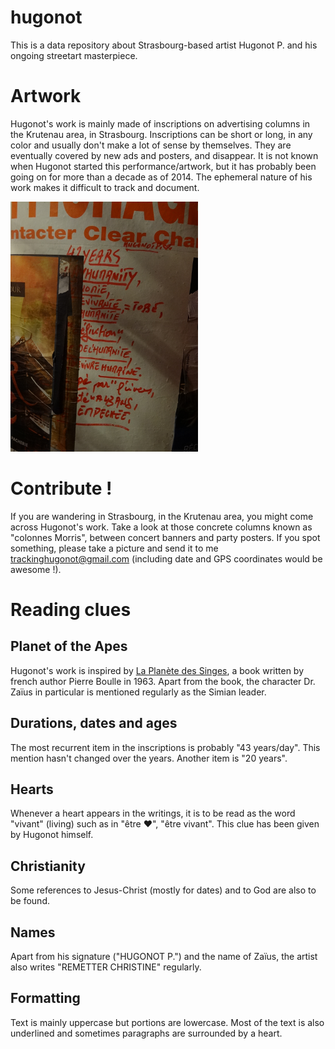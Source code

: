 hugonot
=======

This is a data repository about Strasbourg-based artist Hugonot P. and his ongoing streetart masterpiece.

# Artwork
Hugonot's work is mainly made of inscriptions on advertising columns in the Krutenau area, in Strasbourg. Inscriptions can be short or long, in any color and usually don't make a lot of sense by themselves. They are eventually covered by new ads and posters, and disappear.
It is not known when Hugonot started this performance/artwork, but it has probably been going on for more than a decade as of 2014. The ephemeral nature of his work makes it difficult to track and document.

![A text by Hugonot](DSC07458mini.png "Hugonot on a 'colonne Morris'")

# Contribute !
If you are wandering in Strasbourg, in the Krutenau area, you might come across Hugonot's work. Take a look at those concrete columns known as "colonnes Morris", between concert banners and party posters.
If you spot something, please take a picture and send it to me trackinghugonot@gmail.com (including date and GPS coordinates would be awesome !).

# Reading clues
## Planet of the Apes
Hugonot's work is inspired by [La Planète des Singes](http://en.wikipedia.org/wiki/Planet_of_the_Apes_(novel)), a book written by french author Pierre Boulle in 1963. Apart from the book, the character Dr. Zaïus in particular is mentioned regularly as the Simian leader.
## Durations, dates and ages
The most recurrent item in the inscriptions is probably "43 years/day". This mention hasn't changed over the years.
Another item is "20 years".
## Hearts
Whenever a heart appears in the writings, it is to be read as the word "vivant" (living) such as in "être ♥", "être vivant". This clue has been given by Hugonot himself.
## Christianity
Some references to Jesus-Christ (mostly for dates) and to God are also to be found.
## Names ###
Apart from his signature ("HUGONOT P.") and the name of Zaïus, the artist also writes "REMETTER CHRISTINE" regularly.
## Formatting ##
Text is mainly uppercase but portions are lowercase. Most of the text is also underlined and sometimes paragraphs are surrounded by a heart.
